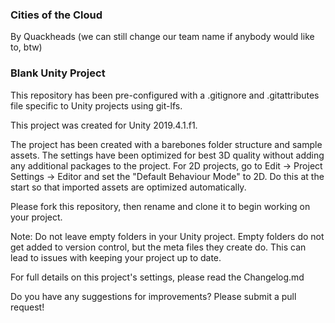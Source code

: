 ### Cities of the Cloud ###

By Quackheads (we can still change our team name if anybody would like to, btw)












### Blank Unity Project ### 

This repository has been pre-configured with a .gitignore and .gitattributes file specific to Unity projects using git-lfs. 

This project was created for Unity 2019.4.1.f1.

The project has been created with a barebones folder structure and sample assets.  The settings have been optimized for best 3D quality without adding any additional packages to the project.
For 2D projects, go to Edit -> Project Settings -> Editor and set the "Default Behaviour Mode" to 2D.  Do this at the start so that imported assets are optimized automatically.

Please fork this repository, then rename and clone it to begin working on your project. 

Note:  Do not leave empty folders in your Unity project.  Empty folders do not get added to version control, but the meta files they create do.  This can lead to issues with keeping your project up to date.

For full details on this project's settings, please read the Changelog.md
 
Do you have any suggestions for improvements? Please submit a pull request!
